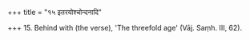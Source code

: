 +++
title = "१५ इतरयोश्चोन्दनादि"

+++
15. Behind with (the verse), 'The threefold age' (Vāj. Saṃh. III, 62).
